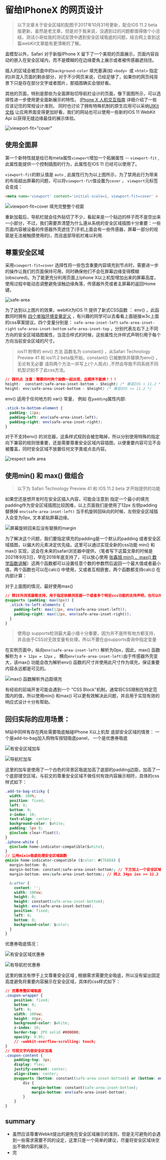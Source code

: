 # 留给IPhoneX 的网页设计

> 以下文章关于安全区域的配图于2017年10月31号更新，配合IOS 11.2 beta版更新，虽然是老文章，但是对于我来说，没遇到过的问题都值得做个小总结，测试小哥给我的测试反馈中遇到安全区域吸底的问题，结合网上查到这篇webKit文章能有更清晰的了解。



盒模型以外，Safari 对于新版IPhone X 留下了一个美观的页面展示，页面内容自动的嵌入在安全区域内，而不是模糊的在边缘菱角上展示或者被传感器遮挡住。

插入的区域会被页面中的`background-color` 填充塞满(如 `<body> `或 `<html>` 指定的)并混入页面的剩余部分，对于不少网页来说，已经足够了，如果你的网页纯背景下只是存在部分文字或者图片，那插图确实会很好看。

其他的页面，特别是那些为全面屏贴切导航栏设计的页面，像下面图所示，可以选择性进一步使用更全面新展示的特性。 [IPhone X 人机交互指南](https://developer.apple.com/design/human-interface-guidelines/ios/visual-design/adaptivity-and-layout/) 详细介绍了一些应该记住的常规设计准则， 同时也讨论了拥有特殊机制的原生应用可以采纳[UIKit 文档](https://developer.apple.com/documentation/uikit/uiview/positioning_content_relative_to_the_safe_area) 让应用界面变得更加好看，我们的网站也可以使用一些新的IOS 11 WebKit Api 以获得无缝边缘最佳的展示体验。

![viewport-fit="cover"](https://raw.githubusercontent.com/Trojan0523/weekly_notes/main/image/viewport-fit-cover-the-navbar.png)

## 使用全面屏

第一个新特性就是给已有meta属性`viewport`增加一个拓展属性 -- `viewport-fit` , 此属性能提供一个控制插图的行为，此属性在IOS 11 已经可以使用了。

`viewport-fit`的默认值是 `auto` , 此属性行为为以上图所示，为了禁用此行为带来的布局超出屏幕的问题，可以将`viewport-fit`值设置为`cover` ， `viewport`元标签会变成：

```html
<meta name='viewport' content='initial-scale=1, viewport-fit=cover' >
```

![viewport-fit=cover 填充完整整个视窗](https://raw.githubusercontent.com/Trojan0523/weekly_notes/main/image/viewport-fit-cover-the-navbar.png)

重新加载后，导航栏就会往外贴切了不少，看起来是一个贴边的样子而不是空出来一小部分，不过，我们需要弄清楚为什么遵从系统的安全区域插图十分重要：一些页面内容被设备的传感器外壳遮住了(手机上面会有一些传感器，屏幕一部分的视窗是无法被触摸使用的)，而且底部导航栏难以利用.



## 尊重安全区域

采用`viewport-fit=cover` 选择性将一些包含重要内容填充到节点时，需要进一步的操作让我们的页面保持可用，同时确保他们不会在屏幕边缘变得模糊(obscured)。为了能更充分利用页面上Iphone X以上机型增加出来的屏幕高度，使用过程中能动态调整避免误触边缘角落，传感器外壳或者主屏幕的返回Home键。

![safe-area](https://raw.githubusercontent.com/Trojan0523/weekly_notes/main/image/safe-areas-1.png)

为了达到以上图片的效果，webKit为IOS 11 提供了新式CSS函数 ： env() ，此函数同时拥有 [四个单独环境变量定义](https://github.com/w3c/csswg-drafts/pull/1819) ，有兴趣的同学可以去看看上面链接w3c上面的css草案提议。四个变量分别是： `safe-area-inset-left` `safe-area-inset-right` `safe-area-inset-bottom` `safe-area-inset-top`  ，分别代表左右下上不同方向的安全区域插图属性，当混合样式的时候，这些属性允许样式声明引用于每个方向当前安全区域的尺寸。



> ios11 附带的 env() 方法 函数名为 constant() ，从Safari Technology Preview 41 和 ios11.2 beta版开始，constant() 已被删除并替换为env() ，无论有无必要 请将两个方法一并写上(个人观点) ,不然会导致不同系统不同机型识别不了此css方法。

```css
// 踩坑点 注意：需要同时两个函数一起出现，且顺序不能换！！！
height:  constant(safe-area-inset-bottom - $height) /* 兼容IOS < 11.2 */
height: env(safe-area-inset-bottom - $height) /* 兼容IOS >= 11.2 */
```

env() 适用于任何地方的 var() 常量， 例如 在`padding`属性内部:

```css
.stick-to-bottom-element {
  padding: 12px;
  padding-left: env(safe-area-inset-left);
  padding-right: env(safe-area-inset-right);
}
```

对于不支持env() 的浏览器，这条样式规则会被忽略掉，所以分别使用特殊的指定向下兼容的规则很重要，还是需要尊重安全区域内容插图，以便重要内容可见不会被覆盖，同时安全区域不放置任何文字类或点击内容。

![respect safe area](https://raw.githubusercontent.com/Trojan0523/weekly_notes/main/image/safe-area-constants.png)



## 使用min() 和 max() 做组合

> 以下为 Safari Technology Preview 41 和 IOS 11.2 beta 才开始提供的功能

如果您还是想开发时在安全区插入内容，可能会注意到 指定一个最小的填充padding作为安全区域插图比较困难，以上页面我们是使用了12px 左侧padding替换掉 `env(safe-area-inset-left)` 当手机旋转回纵向的时候，左侧安全区域插入会变为0px, 文本紧贴屏幕边缘。

![屏幕旋转回来后没有替换的margin](https://raw.githubusercontent.com/Trojan0523/weekly_notes/main/image/no-margins.png)



为了解决这个问题，我们要指定填充的padding是一个默认的padding 或者安全区域插图，以偏大的元素决定优先级。这里可以通过实现全新的css功能 min() 和 max() 实现，这会在未来的safari浏览器中提供，（笔者写下这篇文章的时候是2021年9月3日，早在2018年底支持了，可以放心使用 [张鑫旭 min() 、max() 数学函数讲解](https://www.zhangxinxu.com/wordpress/2020/04/css-min-max-clamp/)）这两个函数都可以设置任意个数的参数然后返回一个最大值或者最小值，两个函数也可以在calc() 中使用，又或者互相嵌套，两个函数都支持calc() 在内部计算：



对于上面图的情况，最好使用max() 

```css
// 除IE外浏览器都支持，用于指定依赖浏览器一个或者多个特定css功能的支持声明，也可以叫做 特性查询
@supports (padding: max(0px)) {
  .stick-to-left-elements {
    padding-left: max(12px, env(safe-area-inset-left));
    padding-right: max(12px, env(safe-area-inset-right));
  }
}
```



> 使用@ supports检测最大最小值十分重要，因为并不是所有地方都支持，并且由于CSS对无效变量有处理，所以不要在@supports查询中指定变量



在实例页面中，纵向`env(safe-area-inset-left)` 解析为0px，因此，max() 函数解析为 `0 + 12px = 12px` ， 横向`env(safe-area-inset-left)`由于传感器外壳变大，该max() 功能会改为解析env() 函数的尺寸并使用此尺寸作为填充，保证重要内容永远都是可见的。

![max() 函数解析外边距填充](https://raw.githubusercontent.com/Trojan0523/weekly_notes/main/image/max()%20%E5%87%BD%E6%95%B0%E8%A7%A3%E6%9E%90%E5%A1%AB%E5%85%85.png)



有经验的前端开发可能会遇到一个 "CSS Block"机制，通常将CSS限制在特定范围内的值，所以使用min() 和max() 可以更有效解决此问题，并且用于实现有效的响应式设计十分有帮助。



## 回归实际的应用场景：

M站中同样有存在两处需要吸底触碰IPhone X以上机型 底部安全区域的情景： 一个是add-to-bag加入购物车按钮吸底panel， 一个是优惠券吸底

![有安全区域加车](https://raw.githubusercontent.com/Trojan0523/weekly_notes/main/image/add-to-bag-safe.png)

![导航栏加车](https://raw.githubusercontent.com/Trojan0523/weekly_notes/main/image/add-to-bag-navbar.png)

这里的加车是使用了一个白色的背景区吸底加高了底部的padding边距，加高了一个底部镂空区域，与前文的尊重安全区域不做任何有效内容展示相符，具体的css样式如下：

```css
.add-to-bag-sticky {
  width: 100%;
  position: fixed;
  left: 0;
  bottom: 0;
  z-index: 10;
  text-align: center;
  background-color: $white;
  padding: 5px 0;
  @include clear-float();
}
.iphone-white {
  @include home-indicator-compatible($white);
}
// 公用mixin吸底处理安全区域函数
@mixin home-indicator-compatible ($color: #E7E8E8) {
  margin-bottom: 0;
  margin-bottom: constant(safe-area-inset-bottom); // 下方加上一个安全区域高度， 34px ios < 11.2
  margin-bottom: env(safe-area-inset-bottom); // 同上 34px ios >= 12.2 beta

  &:after {
    content: '';
    width: 100vw;
    height: 0;
    height: constant(safe-area-inset-bottom);
    height: env(safe-area-inset-bottom);
    position: fixed;
    left: 0;
    bottom: 0;
    background-color: $color;
  }
}
```



优惠券吸底情况： 

![有安全区域优惠券](https://raw.githubusercontent.com/Trojan0523/weekly_notes/main/image/coupon-safe.png)

![有导航栏优惠券](https://raw.githubusercontent.com/Trojan0523/weekly_notes/main/image/coupon-navbar.png)

这里的做法有悖于上文尊重安全区域 , 根据需求需要完全吸底，所以没有留出固定高度避免将重要内容展示在安全区域，具体的css样式如下：

```css
// 优惠券整区域吸底
.coupon-wrapper {
    position: fixed;
    bottom: 0;
    left: 0;
    width: 100vw;
    height: 80px;
    background-color: $white;
    z-index: 10;
    border-top: 2PX solid #000000;
    opacity: 0.95;
    // -webkit-overflow-scrolling: touch;
}
// 可视文字内容安全区加高
.coupon-content {
    padding-top: 4px;
    display: flex;
    justify-content: center;
    align-items: center;
    @supports (bottom: constant(safe-area-inset-bottom)) or (bottom: env(safe-area-inset-bottom)) {
        div {
            margin-bottom: constant(safe-area-inset-bottom);
            margin-bottom: env(safe-area-inset-bottom);
        }
    }
}
```







## summary

- 虽然应该尊重Webkit提出的避免在安全区域展示的准则，但是无可避免的会遇到一些需求需要不同的设定，这里只是一个简单的建议，尽量将安全区域块空出不做内容的展示。
- 完


